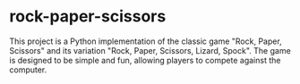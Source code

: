 # rock-paper-scissors
This project is a Python implementation of the classic game "Rock, Paper, Scissors" and its variation "Rock, Paper, Scissors, Lizard, Spock". The game is designed to be simple and fun, allowing players to compete against the computer.
